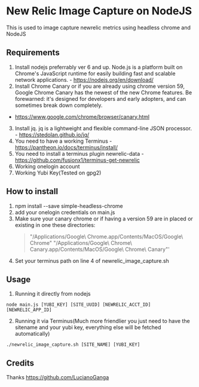 # New Relic Image Capture on NodeJS
This is used to image capture newrelic metrics using headless chrome and NodeJS

## Requirements
1. Install nodejs preferrably ver 6 and up. Node.js is a platform built on Chrome's JavaScript runtime for easily building fast and scalable network applications. - https://nodejs.org/en/download/
2. Install Chrome Canary or if you are already using chrome version 59, Google Chrome Canary has the newest of the new Chrome features. Be forewarned: it's designed for developers and early adopters, and can sometimes break down completely.
 - https://www.google.com/chrome/browser/canary.html
3. Install jq. jq is a lightweight and flexible command-line JSON processor. - https://stedolan.github.io/jq/
4. You need to have a working Terminus - https://pantheon.io/docs/terminus/install/
5. You need to install a terminus plugin newrelic-data - https://github.com/fusionx1/terminus-get-newrelic
6. Working onelogin account
7. Working Yubi Key(Tested on gpg2)

## How to install
1. npm install --save simple-headless-chrome
2. add your onelogin credentials on main.js
3. Make sure your canary chrome or if having a version 59 are in placed or existing in one these directories:
     > "/Applications/Google\ Chrome.app/Contents/MacOS/Google\ Chrome"
     > "/Applications/Google\ Chrome\ Canary.app/Contents/MacOS/Google\ Chrome\ Canary"'
4. Set your terminus path on line 4 of newrelic_image_capture.sh


## Usage
1. Running it directly from nodejs

```node main.js [YUBI_KEY] [SITE_UUID] [NEWRELIC_ACCT_ID] [NEWRELIC_APP_ID]```

2. Running it via Terminus(Much more friendlier you just need to have the sitename and your yubi key, everything else will be fetched automatically)

```./newrelic_image_capture.sh [SITE_NAME] [YUBI_KEY]```


## Credits 
Thanks https://github.com/LucianoGanga



